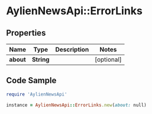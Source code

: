 # AylienNewsApi::ErrorLinks

## Properties

Name | Type | Description | Notes
------------ | ------------- | ------------- | -------------
**about** | **String** |  | [optional] 

## Code Sample

```ruby
require 'AylienNewsApi'

instance = AylienNewsApi::ErrorLinks.new(about: null)
```


